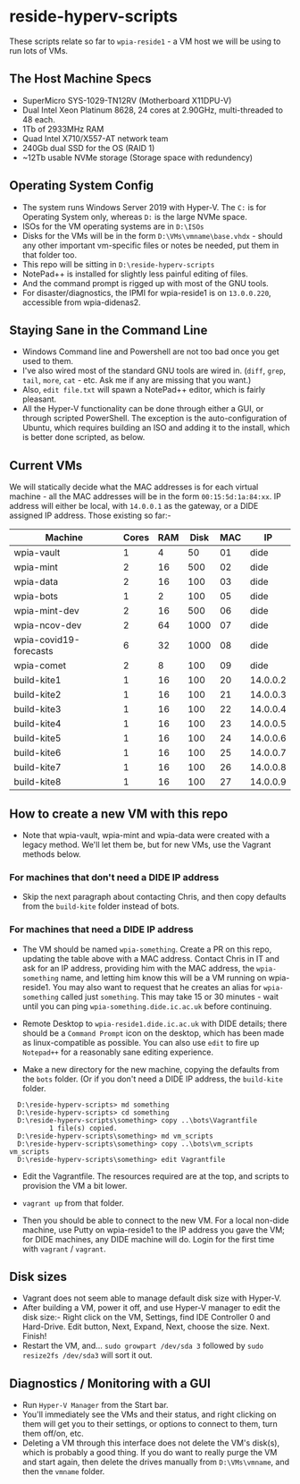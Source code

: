 # reside-hyperv-scripts

These scripts relate so far to `wpia-reside1` - a VM host we will be using
to run lots of VMs.

## The Host Machine Specs

* SuperMicro SYS-1029-TN12RV (Motherboard X11DPU-V)
* Dual Intel Xeon Platinum 8628, 24 cores at 2.90GHz, multi-threaded to 48 each.
* 1Tb of 2933MHz RAM
* Quad Intel X710/X557-AT network team
* 240Gb dual SSD for the OS (RAID 1)
* ~12Tb usable NVMe storage (Storage space with redundency)

## Operating System Config

* The system runs Windows Server 2019 with Hyper-V. The `C:` is for Operating System
only, whereas `D:` is the large NVMe space. 
* ISOs for the VM operating systems are in `D:\ISOs`
* Disks for the VMs will be in the form `D:\VMs\vmname\base.vhdx` - should any other
important vm-specific files or notes be needed, put them in that folder too.
* This repo will be sitting in `D:\reside-hyperv-scripts`
* NotePad++ is installed for slightly less painful editing of files. 
* And the command prompt is rigged up with most of the GNU tools.
* For disaster/diagnostics, the IPMI for wpia-reside1 is on `13.0.0.220`, accessible
from wpia-didenas2.

## Staying Sane in the Command Line

* Windows Command line and Powershell are not too bad once you get used to them.
* I've also wired most of the standard GNU tools are wired in. (`diff`, `grep`, 
`tail`, `more`, `cat` - etc. Ask me if any are missing that you want.)
* Also, `edit file.txt` will spawn a NotePad++ editor, which is fairly pleasant.
* All the Hyper-V functionality can be done through either a GUI, or through scripted
PowerShell. The exception is the auto-configuration of Ubuntu, which requires building an ISO
and adding it to the install, which is better done scripted, as below.

## Current VMs

We will statically decide what the MAC addresses is for each virtual machine - all
the MAC addresses will be in the form `00:15:5d:1a:84:xx`. IP address will either be
local, with `14.0.0.1` as the gateway, or a DIDE assigned IP address. Those existing so far:-

| Machine                | Cores | RAM | Disk | MAC |     IP   |
|------------------------|-------|-----|------|-----|----------|
| wpia-vault             |   1   |  4  |  50  |  01 |   dide   |
| wpia-mint              |   2   | 16  | 500  |  02 |   dide   |
| wpia-data              |   2   | 16  | 100  |  03 |   dide   |
| wpia-bots              |   1   |  2  | 100  |  05 |   dide   |
| wpia-mint-dev          |   2   | 16  | 500  |  06 |   dide   |
| wpia-ncov-dev          |   2   | 64  | 1000 |  07 |   dide   |
| wpia-covid19-forecasts |   6   | 32  | 1000 |  08 |   dide   |
| wpia-comet             |   2   |  8  | 100  |  09 |   dide   |
| build-kite1            |   1   | 16  | 100  |  20 | 14.0.0.2 |
| build-kite2            |   1   | 16  | 100  |  21 | 14.0.0.3 |
| build-kite3            |   1   | 16  | 100  |  22 | 14.0.0.4 |
| build-kite4            |   1   | 16  | 100  |  23 | 14.0.0.5 |
| build-kite5            |   1   | 16  | 100  |  24 | 14.0.0.6 |
| build-kite6            |   1   | 16  | 100  |  25 | 14.0.0.7 |
| build-kite7            |   1   | 16  | 100  |  26 | 14.0.0.8 |
| build-kite8            |   1   | 16  | 100  |  27 | 14.0.0.9 |

## How to create a new VM with this repo

* Note that wpia-vault, wpia-mint and wpia-data were created with a legacy method.
  We'll let them be, but for new VMs, use the Vagrant methods below.
  
### For machines that don't need a DIDE IP address

* Skip the next paragraph about contacting Chris, and then copy defaults
  from the `build-kite` folder instead of bots.
  
### For machines that need a DIDE IP address

* The VM  should be named `wpia-something`. Create a PR on this repo, updating
  the table above with a MAC address. Contact Chris in IT and ask for an IP address,
  providing him with the MAC address, the `wpia-something` name, and letting him 
  know this will be a VM running on wpia-reside1. You may also want to request that
  he creates an alias for `wpia-something` called just `something`. This may take
  15 or 30 minutes - wait until you can ping `wpia-something.dide.ic.ac.uk` before
  continuing.
  
* Remote Desktop to `wpia-reside1.dide.ic.ac.uk` with DIDE details; there should be
  a `Command Prompt` icon on the desktop, which has been made as linux-compatible
  as possible. You can also use `edit` to fire up `Notepad++` for a reasonably 
  sane editing experience.
  
* Make a new directory for the new machine, copying the defaults from the `bots`
  folder. (Or if you don't need a DIDE IP address, the `build-kite` folder.
  
```
  D:\reside-hyperv-scripts> md something
  D:\reside-hyperv-scripts> cd something
  D:\reside-hyperv-scripts\something> copy ..\bots\Vagrantfile
          1 file(s) copied.
  D:\reside-hyperv-scripts\something> md vm_scripts
  D:\reside-hyperv-scripts\something> copy ..\bots\vm_scripts vm_scripts
  D:\reside-hyperv-scripts\something> edit Vagrantfile
```

* Edit the Vagrantfile. The resources required are at the top, and scripts to
  provision the VM a bit lower.
  
* `vagrant up` from that folder. 
 
* Then you should be able to connect to the new VM. For a local non-dide machine, use
Putty on wpia-reside1 to the IP address you gave the VM; for DIDE machines, any DIDE 
machine will do. Login for the first time with `vagrant` / `vagrant`. 

## Disk sizes

* Vagrant does not seem able to manage default disk size with Hyper-V.
* After building a VM, power it off, and use Hyper-V manager to edit
the disk size:- Right click on the VM, Settings, find IDE Controller 0
and Hard-Drive. Edit button, Next, Expand, Next, choose the size.
Next. Finish!
* Restart the VM, and... `sudo growpart /dev/sda 3` followed by
`sudo resize2fs /dev/sda3` will sort it out.

## Diagnostics / Monitoring with a GUI

* Run `Hyper-V Manager` from the Start bar.
* You'll immediately see the VMs and their status, and right clicking on them
will get you to their settings, or options to connect to them, turn them off/on, etc.
* Deleting a VM through this interface does not delete the VM's disk(s), which is 
probably a good thing. If you do want to really purge the VM and start again, then
delete the drives manually from `D:\VMs\vmname`, and then the `vmname` folder.
